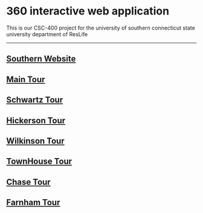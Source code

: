 # 360 interactive web application 
This is our CSC-400 project for the university of southern connecticut state university department of ResLife

---
## [Southern Website](https://inside.southernct.edu/virtual-tour)
## [Main Tour](https://fj99.github.io/360-Tour/)

## [Schwartz Tour](https://fj99.github.io/360-Tour/SchwartzHall/)

## [Hickerson Tour](https://fj99.github.io/360-Tour/HickersonHall/)

## [Wilkinson Tour](https://fj99.github.io/360-Tour/WilkinsonHall/)

## [TownHouse Tour](https://fj99.github.io/360-Tour/TownHouse/)

## [Chase Tour](https://fj99.github.io/360-Tour/ChaseHall/)
## [Farnham Tour](https://fj99.github.io/360-Tour/FarnhamHall/)
